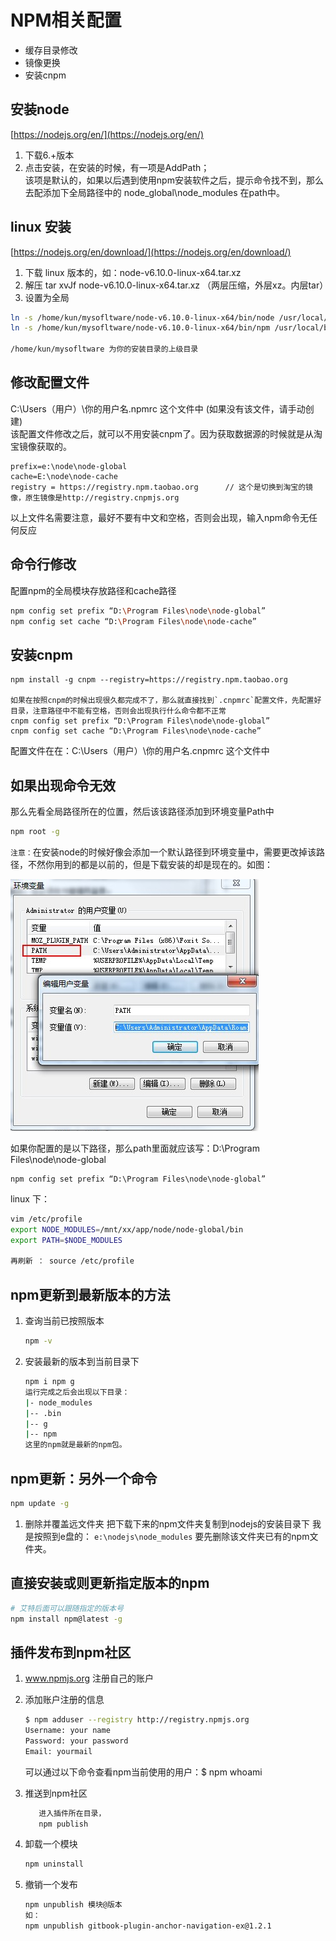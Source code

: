 # NPM相关配置

* 缓存目录修改
* 镜像更换
* 安装cnpm

## 安装node

[https://nodejs.org/en/](https://nodejs.org/en/)  
1. 下载6.+版本  
2. 点击安装，在安装的时候，有一项是AddPath；  
    该项是默认的，如果以后遇到使用npm安装软件之后，提示命令找不到，那么去配添加下全局路径中的 node\_global\node\_modules 在path中。

## linux 安装

[https://nodejs.org/en/download/](https://nodejs.org/en/download/)

1. 下载 linux 版本的，如：node-v6.10.0-linux-x64.tar.xz
2. 解压  tar xvJf node-v6.10.0-linux-x64.tar.xz （两层压缩，外层xz。内层tar）
3. 设置为全局

```bash
ln -s /home/kun/mysofltware/node-v6.10.0-linux-x64/bin/node /usr/local/bin/node
ln -s /home/kun/mysofltware/node-v6.10.0-linux-x64/bin/npm /usr/local/bin/npm

/home/kun/mysofltware 为你的安装目录的上级目录
```

## 修改配置文件

C:\Users（用户）\你的用户名.npmrc 这个文件中 \(如果没有该文件，请手动创建\)  
该配置文件修改之后，就可以不用安装cnpm了。因为获取数据源的时候就是从淘宝镜像获取的。

```
prefix=e:\node\node-global
cache=E:\node\node-cache
registry = https://registry.npm.taobao.org      // 这个是切换到淘宝的镜像，原生镜像是http://registry.cnpmjs.org
```

以上文件名需要注意，最好不要有中文和空格，否则会出现，输入npm命令无任何反应

## 命令行修改

配置npm的全局模块存放路径和cache路径

```bash
npm config set prefix “D:\Program Files\node\node-global”
npm config set cache “D:\Program Files\node\node-cache”
```

## 安装cnpm

    npm install -g cnpm --registry=https://registry.npm.taobao.org

    如果在按照cnpm的时候出现很久都完成不了，那么就直接找到`.cnpmrc`配置文件，先配置好目录，注意路径中不能有空格，否则会出现执行什么命令都不正常
    cnpm config set prefix “D:\Program Files\node\node-global”
    cnpm config set cache “D:\Program Files\node\node-cache”

配置文件在在：C:\Users（用户）\你的用户名.cnpmrc 这个文件中

## 如果出现命令无效

那么先看全局路径所在的位置，然后该该路径添加到环境变量Path中

```bash
npm root -g
```

`注意：`在安装node的时候好像会添加一个默认路径到环境变量中，需要更改掉该路径，不然你用到的都是以前的，但是下载安装的却是现在的。如图：

![](/images/node-npm-path.jpg)

如果你配置的是以下路径，那么path里面就应该写：D:\Program Files\node\node-global

```
npm config set prefix “D:\Program Files\node\node-global”
```

linux 下：

```bash
vim /etc/profile
export NODE_MODULES=/mnt/xx/app/node/node-global/bin
export PATH=$NODE_MODULES

再刷新 ： source /etc/profile
```

## npm更新到最新版本的方法

1. 查询当前已按照版本
   ```bash
   npm -v
   ```
2. 安装最新的版本到当前目录下
   ```bash
   npm i npm g
   运行完成之后会出现以下目录：
   |- node_modules
   |-- .bin
   |-- g
   |-- npm
   这里的npm就是最新的npm包。
   ```

## npm更新：另外一个命令

```bash
npm update -g
```

1. 删除并覆盖远文件夹
   把下载下来的npm文件夹复制到nodejs的安装目录下
   我是按照到e盘的： `e:\nodejs\node_modules`
   要先删除该文件夹已有的npm文件夹。

## 直接安装或则更新指定版本的npm

```bash
# 艾特后面可以跟随指定的版本号
npm install npm@latest -g
```

## 插件发布到npm社区

1. www.npmjs.org 注册自己的账户
2. 添加账户注册的信息
   ```bash
   $ npm adduser --registry http://registry.npmjs.org  
   Username: your name
   Password: your password
   Email: yourmail
   ```
   可以通过以下命令查看npm当前使用的用户：$ npm whoami   
3. 推送到npm社区

   ```bash
      进入插件所在目录，
      npm publish
   ```

4. 卸载一个模块
   ```bash
   npm uninstall
   ```
5. 撤销一个发布
   ```bash
   npm unpublish 模块@版本
   如：
   npm unpublish gitbook-plugin-anchor-navigation-ex@1.2.1
   ```
